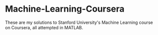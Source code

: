 # Machine-Learning-Coursera

These are my solutions to Stanford University's Machine Learning course on Coursera, all attempted in MATLAB. 

